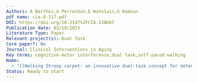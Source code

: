 ```yaml
---
Authors: A Berthoz,A Perrochon,E Watelain,G Kemoun
pdf name: cia-8-317.pdf
DOI: https://doi.org/10.2147%2FCIA.S38667
Publication date: 03/19/2013
Literature Type: Paper
Relevant project(s): Dual Task
Core paper?: No
Journal: Clinical Interventions in Aging
Key terms: cognitive-motor interference,dual task,self-paced walking
Name:
  - "[[Walking Stroop carpet- an innovative dual-task concept for detecting cognitive impairment]]"
Status: Ready to start
---
```

